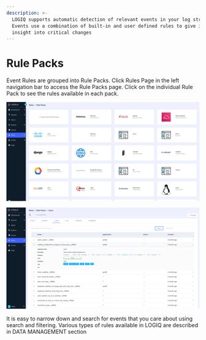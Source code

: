 ```yaml
---
description: >-
  LOGIQ supports automatic detection of relevant events in your log stream.
  Events use a combination of built-in and user defined rules to give immediate
  insight into critical changes
---
```


# Rule Packs

Event Rules are grouped into Rule Packs. Click Rules Page in the left navigation bar to access the Rule Packs page. Click on the individual Rule Pack to see the rules available in each pack.

![](<../.gitbook/assets/image (14).png>)

![](<../.gitbook/assets/image (18) (1) (1).png>)

It is easy to narrow down and search for events that you care about using search and filtering. Various types of rules available in LOGIQ are described in DATA MANAGEMENT section
